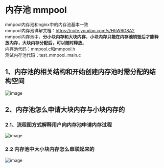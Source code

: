 # 内存池 mmpool 
  mmpool内存池和nginx中的内存池基本一致  
  mmpool内存池详解文档：https://note.youdao.com/s/HhW6G8A2  
  mmpool内存池中，**分小块内存和大块内存，小块内存只能在内存池销毁后才能释放内存，大块内存分配后，可以随时释放**。  
  内存池代码：mmpool.c和mmpool.h  
  测试内存池代码：test_mmpool_main.c  
## 1、内存池的相关结构和开始创建内存池时需分配的结构空间
![image](https://user-images.githubusercontent.com/35031390/204705153-523f2617-70ab-48d6-a9ce-0704242a2ed7.png)
## 2、内存池怎么申请大块内存与小块内存的
### 2.1、流程图方式解释用户向内存池申请内存过程
![image](https://user-images.githubusercontent.com/35031390/204705351-4241e36d-cecf-4c96-aa1e-510cabf8060d.png)
### 2.2 内存池中大小块内存怎么串联起来的
![image](https://user-images.githubusercontent.com/35031390/204705642-1d26fb13-9169-4584-a984-35d5201c1d24.png)
